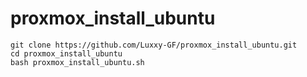 # proxmox_install_ubuntu


```
git clone https://github.com/Luxxy-GF/proxmox_install_ubuntu.git
cd proxmox_install_ubuntu
bash proxmox_install_ubuntu.sh
```
